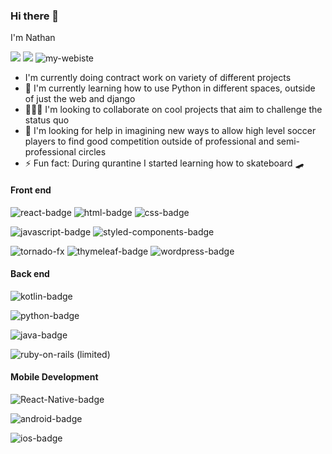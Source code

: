 
### Hi there 👋
I'm Nathan


<a href="https://twitter.com/natiboi__"> <img src="https://img.shields.io/badge/twitter-%231DA1F2.svg?&style=for-the-badge&logo=twitter&logoColor=white" /></a>
<a href="https://www.linkedin.com/in/nathan-shanko-5330b4a8/"><img src="https://img.shields.io/badge/linkedin-%230077B5.svg?&style=for-the-badge&logo=linkedin&logoColor=white" /></a>
![my-webiste](https://img.shields.io/badge/My_Portfolio-000000?&style=for-the-badge)

- I'm currently doing contract work on variety of different projects
- :book: I'm currently learning how to use Python in different spaces, outside of just the web and django
- :people_holding_hands: I'm looking to collaborate on cool projects that aim to challenge the status quo
- :thinking: I'm looking for help in imagining new ways to allow high level soccer players to find good competition outside of professional and semi-professional circles
- :zap: Fun fact: During qurantine I started learning how to skateboard :skateboard:

#### Front end

![react-badge](https://img.shields.io/badge/react-%2361DBFB.svg?&style=for-the-badge&logo=react&logoColor=white)
![html-badge](https://img.shields.io/badge/html5%20-%23e34f26.svg?&style=for-the-badge&logo=html5&logoColor=white)
![css-badge](https://img.shields.io/badge/css3%20-%231572B6.svg?&style=for-the-badge&logo=css3&logoColor=white)

![javascript-badge](https://img.shields.io/badge/javascript%20-%23F7DF1E.svg?&style=for-the-badge&logo=javascript&logoColor=white)
![styled-components-badge](https://img.shields.io/badge/styledcomponents%20-%23db7093.svg?&style=for-the-badge&logo=styled-components&logoColor=white)

![tornado-fx](https://img.shields.io/badge/TornadoFX-%23000000.svg?&style=for-the-badge)
![thymeleaf-badge](https://img.shields.io/badge/Thymeleaf-%234D7306.svg?&style=for-the-badge)
![wordpress-badge](https://img.shields.io/badge/wordpress-%2321759b.svg?&style=for-the-badge&logo=wordpress&logoColor=white)


#### Back end

![kotlin-badge](https://img.shields.io/badge/kotlin-%230095D5.svg?&style=for-the-badge&logo=kotlin&logoColor=white)

![python-badge](https://img.shields.io/badge/python-%233776AB.svg?&style=for-the-badge&logo=python&logoColor=white)

![java-badge](https://img.shields.io/badge/java-%23ED8B00.svg?&style=for-the-badge&logo=java&logoColor=white)

![ruby-on-rails](https://img.shields.io/badge/rails%20-%23CC0000.svg?&style=for-the-badge&logo=ruby-on-rails&logoColor=white) (limited)


#### Mobile Development
![React-Native-badge](https://img.shields.io/badge/React_Native-%23000000.svg?&style=for-the-badge&logo=react&logoColor=2361DBFB)

![android-badge](https://img.shields.io/badge/Android-3DDC84?logo=android&logoColor=white&style=for-the-badge)

![ios-badge](https://img.shields.io/badge/iOS-000000?logo=ios&logoColor=white&style=for-the-badge)



<!--
**natibekele/natibekele** is a ✨ _special_ ✨ repository because its `README.md` (this file) appears on your GitHub profile.

Here are some ideas to get you started:

- 🔭 I’m currently working on ...
- 🌱 I’m currently learning ...
- 👯 I’m looking to collaborate on ...
- 🤔 I’m looking for help with ...
- 💬 Ask me about ...
- 📫 How to reach me: ...
- 😄 Pronouns: ...
- ⚡ Fun fact: ...
-->
